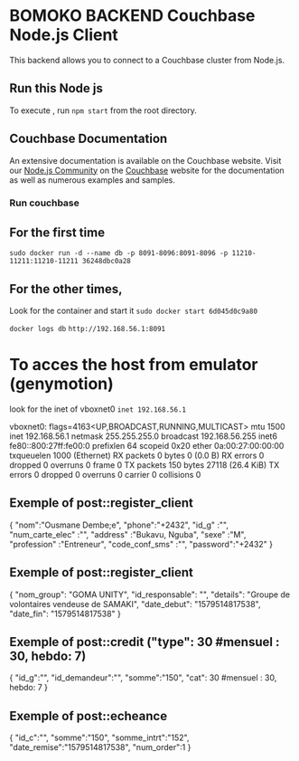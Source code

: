 # BOMOKO BACKEND Couchbase Node.js Client

This backend allows you to connect to a Couchbase cluster from 
Node.js.

## Run this Node js

To execute , run `npm start` from the root directory.

## Couchbase Documentation

An extensive documentation is available on the Couchbase website.  Visit our
[Node.js Community](http://couchbase.com/communities/nodejs) on
the [Couchbase](http://couchbase.com) website for the documentation as well as
numerous examples and samples.

### Run couchbase
## For the first time
`sudo docker run -d --name db -p 8091-8096:8091-8096 -p 11210-11211:11210-11211 36248dbc0a28`

## For the other times, 
Look for the container and start it
`sudo docker start 6d045d0c9a80`

`docker logs db`
`http://192.168.56.1:8091`

# To acces the host from emulator (genymotion)
look for the inet of vboxnet0
`inet 192.168.56.1`

vboxnet0: flags=4163<UP,BROADCAST,RUNNING,MULTICAST>  mtu 1500
        inet 192.168.56.1  netmask 255.255.255.0  broadcast 192.168.56.255
        inet6 fe80::800:27ff:fe00:0  prefixlen 64  scopeid 0x20<link>
        ether 0a:00:27:00:00:00  txqueuelen 1000  (Ethernet)
        RX packets 0  bytes 0 (0.0 B)
        RX errors 0  dropped 0  overruns 0  frame 0
        TX packets 150  bytes 27118 (26.4 KiB)
        TX errors 0  dropped 0 overruns 0  carrier 0  collisions 0


## Exemple of post::register_client

{
    "nom":"Ousmane Dembe;e",
    "phone":"+2432",
    "id_g" :"",
    "num_carte_elec" :"",
    "address" :"Bukavu, Nguba",
    "sexe" :"M",
    "profession" :"Entreneur",
    "code_conf_sms" :"",
    "password":"+2432"
}

## Exemple of post::register_client
{
    "nom_group": "GOMA UNITY",
    "id_responsable": "",
    "details": "Groupe de volontaires vendeuse de SAMAKI",
    "date_debut": "1579514817538",
    "date_fin": "1579514817538"
}

## Exemple of post::credit ("type": 30 #mensuel : 30, hebdo: 7)
{
    "id_g":"",
    "id_demandeur":"",
    "somme":"150",
    "cat": 30 #mensuel : 30, hebdo: 7
}

## Exemple of post::echeance
{
    "id_c":"",
    "somme":"150",
    "somme_intrt":"152",
    "date_remise":"1579514817538",
    "num_order":1
}